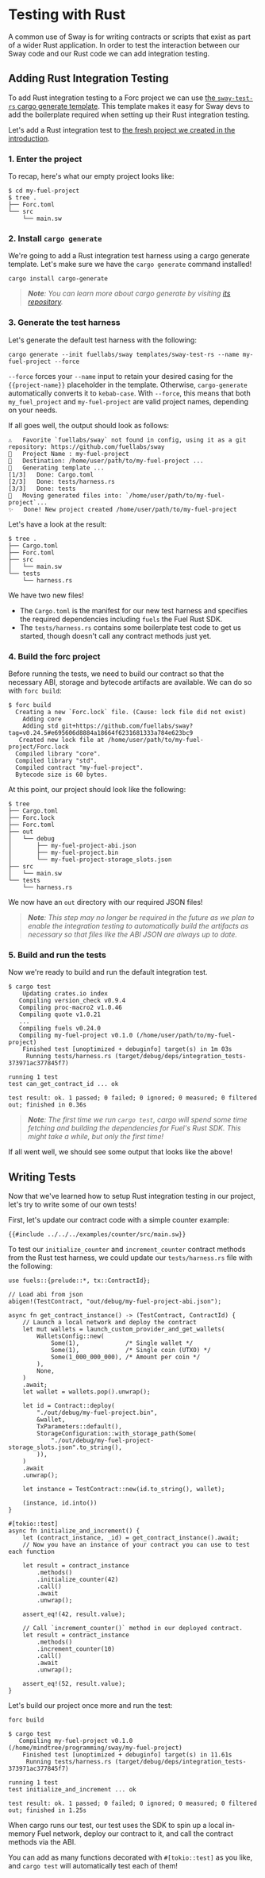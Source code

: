 # Testing with Rust

A common use of Sway is for writing contracts or scripts that exist as part of a
wider Rust application. In order to test the interaction between our Sway code
and our Rust code we can add integration testing.

## Adding Rust Integration Testing

To add Rust integration testing to a Forc project we can use [the `sway-test-rs`
cargo generate
template](https://github.com/FuelLabs/sway/tree/master/templates/sway-test-rs).
This template makes it easy for Sway devs to add the boilerplate required when
setting up their Rust integration testing.

Let's add a Rust integration test to [the fresh project we created in the
introduction](../introduction/forc_project.md).

### 1. Enter the project

To recap, here's what our empty project looks like:

```console
$ cd my-fuel-project
$ tree .
├── Forc.toml
└── src
    └── main.sw
```

### 2. Install `cargo generate`

We're going to add a Rust integration test harness using a cargo generate
template. Let's make sure we have the `cargo generate` command installed!

```console
cargo install cargo-generate
```

> _**Note**: You can learn more about cargo generate by visiting [its
> repository](https://github.com/cargo-generate/cargo-generate)._

### 3. Generate the test harness

Let's generate the default test harness with the following:

```console
cargo generate --init fuellabs/sway templates/sway-test-rs --name my-fuel-project --force
```

`--force` forces your `--name` input to retain your desired casing for the `{{project-name}}`
placeholder in the template. Otherwise, `cargo-generate` automatically converts it to `kebab-case`.
With `--force`, this means that both `my_fuel_project` and `my-fuel-project` are valid project names,
depending on your needs.

If all goes well, the output should look as follows:

```console
⚠️   Favorite `fuellabs/sway` not found in config, using it as a git repository: https://github.com/fuellabs/sway
🤷   Project Name : my-fuel-project
🔧   Destination: /home/user/path/to/my-fuel-project ...
🔧   Generating template ...
[1/3]   Done: Cargo.toml
[2/3]   Done: tests/harness.rs
[3/3]   Done: tests
🔧   Moving generated files into: `/home/user/path/to/my-fuel-project`...
✨   Done! New project created /home/user/path/to/my-fuel-project
```

Let's have a look at the result:

```console
$ tree .
├── Cargo.toml
├── Forc.toml
├── src
│   └── main.sw
└── tests
    └── harness.rs
```

We have two new files!

- The `Cargo.toml` is the manifest for our new test harness and specifies the
  required dependencies including `fuels` the Fuel Rust SDK.
- The `tests/harness.rs` contains some boilerplate test code to get us started,
  though doesn't call any contract methods just yet.

### 4. Build the forc project

Before running the tests, we need to build our contract so that the necessary
ABI, storage and bytecode artifacts are available. We can do so with `forc
build`:

```console
$ forc build
  Creating a new `Forc.lock` file. (Cause: lock file did not exist)
    Adding core
    Adding std git+https://github.com/fuellabs/sway?tag=v0.24.5#e695606d8884a18664f6231681333a784e623bc9
   Created new lock file at /home/user/path/to/my-fuel-project/Forc.lock
  Compiled library "core".
  Compiled library "std".
  Compiled contract "my-fuel-project".
  Bytecode size is 60 bytes.
```

At this point, our project should look like the following:

```console
$ tree
├── Cargo.toml
├── Forc.lock
├── Forc.toml
├── out
│   └── debug
│       ├── my-fuel-project-abi.json
│       ├── my-fuel-project.bin
│       └── my-fuel-project-storage_slots.json
├── src
│   └── main.sw
└── tests
    └── harness.rs
```

We now have an `out` directory with our required JSON files!

> _**Note**: This step may no longer be required in the future as we plan to
> enable the integration testing to automatically build the artifacts as
> necessary so that files like the ABI JSON are always up to date._

### 5. Build and run the tests

Now we're ready to build and run the default integration test.

```console
$ cargo test
    Updating crates.io index
   Compiling version_check v0.9.4
   Compiling proc-macro2 v1.0.46
   Compiling quote v1.0.21
   ...
   Compiling fuels v0.24.0
   Compiling my-fuel-project v0.1.0 (/home/user/path/to/my-fuel-project)
    Finished test [unoptimized + debuginfo] target(s) in 1m 03s
     Running tests/harness.rs (target/debug/deps/integration_tests-373971ac377845f7)

running 1 test
test can_get_contract_id ... ok

test result: ok. 1 passed; 0 failed; 0 ignored; 0 measured; 0 filtered out; finished in 0.36s
```

> _**Note**: The first time we run `cargo test`, cargo will spend some time
> fetching and building the dependencies for Fuel's Rust SDK. This might take a
> while, but only the first time!_

If all went well, we should see some output that looks like the above!

## Writing Tests

Now that we've learned how to setup Rust integration testing in our project,
let's try to write some of our own tests!

First, let's update our contract code with a simple counter example:

```sway
{{#include ../../../examples/counter/src/main.sw}}
```

To test our `initialize_counter` and `increment_counter` contract methods from
the Rust test harness, we could update our `tests/harness.rs` file with the
following:

<!--TODO add test here once examples are tested-->

```rust,ignore
use fuels::{prelude::*, tx::ContractId};

// Load abi from json
abigen!(TestContract, "out/debug/my-fuel-project-abi.json");

async fn get_contract_instance() -> (TestContract, ContractId) {
    // Launch a local network and deploy the contract
    let mut wallets = launch_custom_provider_and_get_wallets(
        WalletsConfig::new(
            Some(1),             /* Single wallet */
            Some(1),             /* Single coin (UTXO) */
            Some(1_000_000_000), /* Amount per coin */
        ),
        None,
    )
    .await;
    let wallet = wallets.pop().unwrap();

    let id = Contract::deploy(
        "./out/debug/my-fuel-project.bin",
        &wallet,
        TxParameters::default(),
        StorageConfiguration::with_storage_path(Some(
            "./out/debug/my-fuel-project-storage_slots.json".to_string(),
        )),
    )
    .await
    .unwrap();

    let instance = TestContract::new(id.to_string(), wallet);

    (instance, id.into())
}

#[tokio::test]
async fn initialize_and_increment() {
    let (contract_instance, _id) = get_contract_instance().await;
    // Now you have an instance of your contract you can use to test each function

    let result = contract_instance
        .methods()
        .initialize_counter(42)
        .call()
        .await
        .unwrap();

    assert_eq!(42, result.value);

    // Call `increment_counter()` method in our deployed contract.
    let result = contract_instance
        .methods()
        .increment_counter(10)
        .call()
        .await
        .unwrap();

    assert_eq!(52, result.value);
}
```

Let's build our project once more and run the test:

```console
forc build
```

```console
$ cargo test
   Compiling my-fuel-project v0.1.0 (/home/mindtree/programming/sway/my-fuel-project)
    Finished test [unoptimized + debuginfo] target(s) in 11.61s
     Running tests/harness.rs (target/debug/deps/integration_tests-373971ac377845f7)

running 1 test
test initialize_and_increment ... ok

test result: ok. 1 passed; 0 failed; 0 ignored; 0 measured; 0 filtered out; finished in 1.25s
```

When cargo runs our test, our test uses the SDK to spin up a local in-memory
Fuel network, deploy our contract to it, and call the contract methods via the
ABI.

You can add as many functions decorated with `#[tokio::test]` as you like, and
`cargo test` will automatically test each of them!
